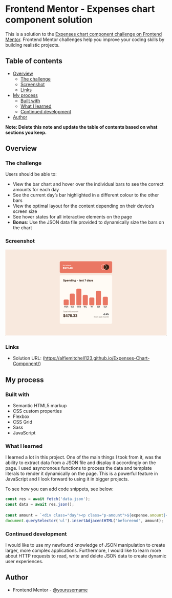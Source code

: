 # Frontend Mentor - Expenses chart component solution

This is a solution to the [Expenses chart component challenge on Frontend Mentor](https://www.frontendmentor.io/challenges/expenses-chart-component-e7yJBUdjwt). Frontend Mentor challenges help you improve your coding skills by building realistic projects. 

## Table of contents

- [Overview](#overview)
  - [The challenge](#the-challenge)
  - [Screenshot](#screenshot)
  - [Links](#links)
- [My process](#my-process)
  - [Built with](#built-with)
  - [What I learned](#what-i-learned)
  - [Continued development](#continued-development)
- [Author](#author)

**Note: Delete this note and update the table of contents based on what sections you keep.**

## Overview

### The challenge

Users should be able to:

- View the bar chart and hover over the individual bars to see the correct amounts for each day
- See the current day’s bar highlighted in a different colour to the other bars
- View the optimal layout for the content depending on their device’s screen size
- See hover states for all interactive elements on the page
- **Bonus**: Use the JSON data file provided to dynamically size the bars on the chart

### Screenshot

![](design/screenshot.jpg)

### Links

- Solution URL: (https://alfiemitchell123.github.io/Expenses-Chart-Component/)

## My process

### Built with

- Semantic HTML5 markup
- CSS custom properties
- Flexbox
- CSS Grid
- Sass
- JavaScript

### What I learned

I learned a lot in this project. One of the main things I took from it, was the ability to extract data from a JSON file and display it accordingly on the page. I used asyncronous functions to process the data and template literals to render it dynamically on the page. This is a powerful feature in JavaScript and I look forward to using it in bigger projects.

To see how you can add code snippets, see below:

```js
const res = await fetch('data.json');
const data = await res.json();

const amount = `<div class="day"><p class="p-amount">${expense.amount}</p></div>`;
document.querySelector('ul').insertAdjacentHTML('beforeend', amount);
```

### Continued development

I would like to use my newfound knowledge of JSON manipulation to create larger, more complex applications. Furthermore, I would like to learn more about HTTP requests to read, write and delete JSON data to create dynamic user experiences.

## Author

- Frontend Mentor - [@yourusername](https://www.frontendmentor.io/profile/alfiemitchell123)